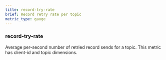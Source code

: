 ```yaml
---
title: record-try-rate
brief: Record retry rate per topic
metric_type: gauge
---
```


### record-try-rate

Average per-second number of retried record sends for a topic. This metric has client-id and topic dimensions.
